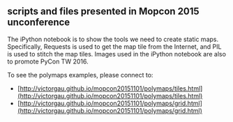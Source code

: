 ## scripts and files presented in Mopcon 2015 unconference

The iPython notebook is to show the tools we need to create static maps.  Specifically, Requests is used to get the map tile from the Internet, and PIL is used to stitch the map tiles.  Images used in the iPython notebook are also to promote PyCon TW 2016.

To see the polymaps examples, please connect to:

* [http://victorgau.github.io/mopcon20151101/polymaps/tiles.html](http://victorgau.github.io/mopcon20151101/polymaps/tiles.html)
* [http://victorgau.github.io/mopcon20151101/polymaps/grid.html](http://victorgau.github.io/mopcon20151101/polymaps/grid.html)
